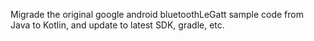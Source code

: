 Migrade the original google android bluetoothLeGatt sample code from Java to Kotlin, and update to latest SDK, gradle, etc. 
